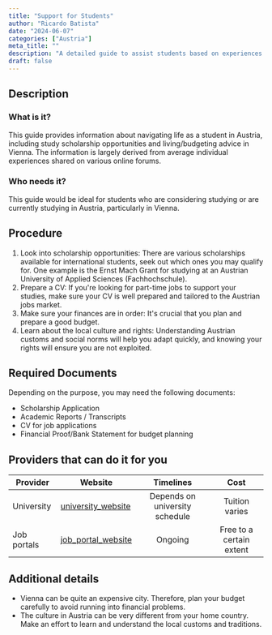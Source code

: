 ```yaml
---
title: "Support for Students"
author: "Ricardo Batista"
date: "2024-06-07"
categories: ["Austria"]
meta_title: ""
description: "A detailed guide to assist students based on experiences shared in Austria and how to budget in Vienna"
draft: false
---
```


## Description
### What is it?
This guide provides information about navigating life as a student in Austria, including study scholarship opportunities and living/budgeting advice in Vienna. The information is largely derived from average individual experiences shared on various online forums.

### Who needs it?
This guide would be ideal for students who are considering studying or are currently studying in Austria, particularly in Vienna.

## Procedure
1. Look into scholarship opportunities: There are various scholarships available for international students, seek out which ones you may qualify for. One example is the Ernst Mach Grant for studying at an Austrian University of Applied Sciences (Fachhochschule).
2. Prepare a CV: If you're looking for part-time jobs to support your studies, make sure your CV is well prepared and tailored to the Austrian jobs market.  
3. Make sure your finances are in order: It's crucial that you plan and prepare a good budget. 
4. Learn about the local culture and rights: Understanding Austrian customs and social norms will help you adapt quickly, and knowing your rights will ensure you are not exploited.

## Required Documents
Depending on the purpose, you may need the following documents:
- Scholarship Application 
- Academic Reports / Transcripts
- CV for job applications
- Financial Proof/Bank Statement for budget planning

## Providers that can do it for you

| Provider        |     Website     |     Timelines    |       Cost      |
| --------------- | --------------- |  :-------------: | :-------------: |
| University      |  [university_website](#)    |      Depends on university schedule    |        Tuition varies      |
| Job portals      |  [job_portal_website](#)       |      Ongoing      |        Free to a certain extent      |

## Additional details
- Vienna can be quite an expensive city. Therefore, plan your budget carefully to avoid running into financial problems.
- The culture in Austria can be very different from your home country. Make an effort to learn and understand the local customs and traditions.